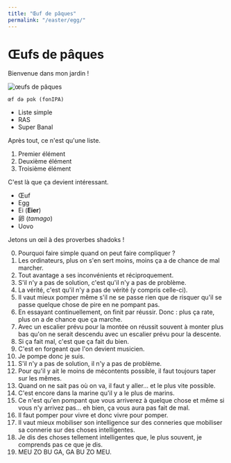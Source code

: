 ```yaml
---
title: "Œuf de pâques"
permalink: "/easter/egg/"
---
```


# Œufs de pâques

Bienvenue dans mon jardin !

![œufs de pâques](https://babylas25.mondoblog.org/files/2013/03/oeufs_ukrainiens.jpg)

``` text
œf də pɑk (fonIPA)
```

- Liste simple
- RAS
- Super Banal

Après tout, ce n'est qu'une liste.

1. Premier élément
2. Deuxième élément
3. Troisième élément

<span class="oeuf_jojo">

C'est là que ça devient intéressant.

- Œuf
- Egg
- Ei (**Eier**)
- 卵 (*tamago*)
- Uovo

Jetons un œil à des proverbes shadoks !

0. Pourquoi faire simple quand on peut faire compliquer ?
1. Les ordinateurs, plus on s'en sert moins, moins ça a de chance de mal marcher.
2. Tout avantage a ses inconvénients et réciproquement.
3. S'il n'y a pas de solution, c'est qu'il n'y a pas de problème.
4. La vérité, c'est qu'il n'y a pas de vérité (y compris celle-ci).
5. Il vaut mieux pomper même s'il ne se passe rien que de risquer qu'il se passe quelque chose de pire en ne pompant pas.
6. En essayant continuellement, on finit par réussir. Donc : plus ça rate, plus on a de chance que ça marche.
7. Avec un escalier prévu pour la montée on réussit souvent à monter plus bas qu'on ne serait descendu avec un escalier prévu pour la descente.
8. Si ça fait mal, c'est que ça fait du bien.
9. C'est en forgeant que l'on devient musicien.
10. Je pompe donc je suis.
11. S'il n'y a pas de solution, il n'y a pas de problème.
12. Pour qu'il y ait le moins de mécontents possible, il faut toujours taper sur les mêmes.
13. Quand on ne sait pas où on va, il faut y aller… et le plus vite possible.
14. C'est encore dans la marine qu'il y a le plus de marins.
15. Ce n'est qu'en pompant que vous arriverez à quelque chose et même si vous n'y arrivez pas… eh bien, ça vous aura pas fait de mal.
16. Il faut pomper pour vivre et donc vivre pour pomper.
17. Il vaut mieux mobiliser son intelligence sur des conneries que mobiliser sa connerie sur des choses intelligentes.
18. Je dis des choses tellement intelligentes que, le plus souvent, je comprends pas ce que je dis.
19. MEU ZO BU GA, GA BU ZO MEU.

</span>
